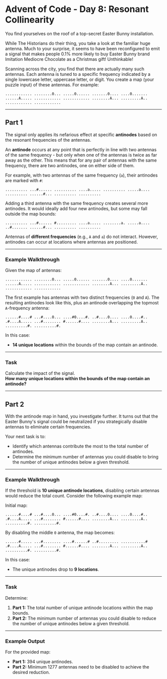 # Advent of Code - Day 8: Resonant Collinearity

You find yourselves on the roof of a top-secret Easter Bunny installation.

While The Historians do their thing, you take a look at the familiar huge antenna. Much to your surprise, it seems to have been reconfigured to emit a signal that makes people 0.1% more likely to buy Easter Bunny brand Imitation Mediocre Chocolate as a Christmas gift! Unthinkable!

Scanning across the city, you find that there are actually many such antennas. Each antenna is tuned to a specific frequency indicated by a single lowercase letter, uppercase letter, or digit. You create a map (your puzzle input) of these antennas. For example:

```
............ ........0... .....0...... .......0.... ....0....... ......A..... ............ ............ ........A... .........A.. ............ ............
```


---

## Part 1

The signal only applies its nefarious effect at specific **antinodes** based on the resonant frequencies of the antennas. 

An **antinode** occurs at any point that is perfectly in line with two antennas of the same frequency - but only when one of the antennas is twice as far away as the other. This means that for any pair of antennas with the same frequency, there are two antinodes, one on either side of them.

For example, with two antennas of the same frequency (`a`), their antinodes are marked with `#`:

```
.......... ...#...... .......... ....a..... .......... .....a.... .......... ......#... .......... ..........
```


Adding a third antenna with the same frequency creates several more antinodes. It would ideally add four new antinodes, but some may fall outside the map bounds:

```
.......... ...#...... #......... ....a..... ........a. .....a.... ..#....... ......#... .......... ..........
```


Antennas of **different frequencies** (e.g., `A` and `a`) do not interact. However, antinodes can occur at locations where antennas are positioned.

---

### Example Walkthrough

Given the map of antennas:

```
............ ........0... .....0...... .......0.... ....0....... ......A..... ............ ............ ........A... .........A.. ............ ............
```


The first example has antennas with two distinct frequencies (`0` and `A`). The resulting antinodes look like this, plus an antinode overlapping the topmost `A`-frequency antenna:

```
......#....# ...#....0... ....#0....#. ..#....0.... ....0....#.. .#....A..... ...#........ #......#.... ........A... .........A.. ..........#. ..........#.
```


In this case:
- **14 unique locations** within the bounds of the map contain an antinode.

---

### Task

Calculate the impact of the signal.  
**How many unique locations within the bounds of the map contain an antinode?**

---

## Part 2

With the antinode map in hand, you investigate further. It turns out that the Easter Bunny's signal could be neutralized if you strategically disable antennas to eliminate certain frequencies.

Your next task is to:
- Identify which antennas contribute the most to the total number of antinodes.
- Determine the minimum number of antennas you could disable to bring the number of unique antinodes below a given threshold.

---

### Example Walkthrough

If the threshold is **10 unique antinode locations**, disabling certain antennas would reduce the total count. Consider the following example map:

Initial map:

```
......#....# ...#....0... ....#0....#. ..#....0.... ....0....#.. .#....A..... ...#........ #......#.... ........A... .........A.. ..........#. ..........#.
```


By disabling the middle `0` antenna, the map becomes:

```
......#..... ...#........ ....#......# ..#......... ...........# .#....A..... ...#........ #......#.... ........A... .........A.. ..........#. ..........#.
```


In this case:
- The unique antinodes drop to **9 locations**.

---

### Task

Determine:
1. **Part 1:** The total number of unique antinode locations within the map bounds.
2. **Part 2:** The minimum number of antennas you could disable to reduce the number of unique antinodes below a given threshold.

---

### Example Output

For the provided map:
- **Part 1:** 394 unique antinodes.
- **Part 2:** Minimum 1277 antennas need to be disabled to achieve the desired reduction.
